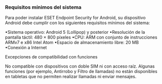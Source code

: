 ### Requisitos mínimos del sistema

Para poder instalar ESET Endpoint Security for Android, su dispositivo Android debe cumplir con los siguientes requisitos mínimos del sistema:

•Sistema operativo: Android 5 (Lollipop) y posterior
•Resolución de la pantalla táctil: 480 × 800 píxeles
•CPU: ARM con conjunto de instrucciones ARMv7 e x86 Intel Atom
•Espacio de almacenamiento libre: 20 MB
•Conexión a Internet


Excepciones de compatibilidad con funciones

No compatible con dispositivos con doble SIM ni con acceso raíz. Algunas funciones (por ejemplo, Antirrobo y Filtro de llamadas) no están disponibles en tabletas que no permiten realizar llamadas ni enviar mensajes.

